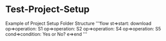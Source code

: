 # Test-Project-Setup
Example of Project Setup Folder Structure 
'''flow
st=>start: download
op=>operation: S1
op=>operation: S2
op=>operation: S4
op=>operation: S5
cond=>condition: Yes or No?
e=>end
'''
